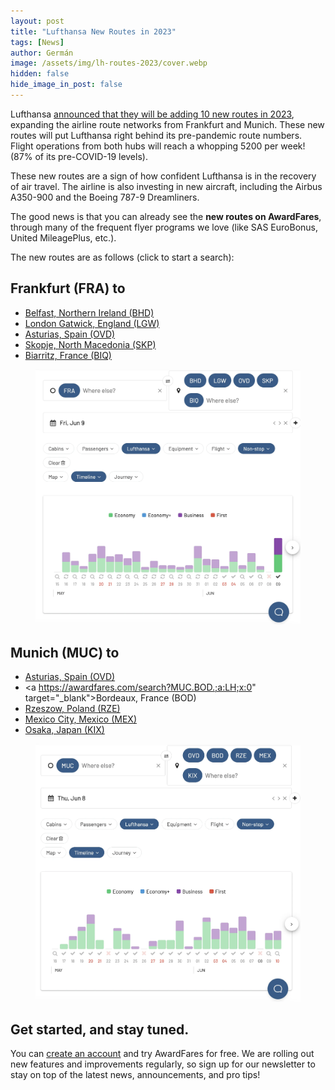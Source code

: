 ```yaml
---
layout: post
title: "Lufthansa New Routes in 2023"
tags: [News]
author: Germán
image: /assets/img/lh-routes-2023/cover.webp
hidden: false
hide_image_in_post: false
---
```


Lufthansa [announced that they will be adding 10 new routes in 2023](https://www.lufthansagroup.com/en/newsroom/releases/finance/lufthansa-5200-connections-more-to-205-destinations-in-summer-2023.html), expanding the airline route networks from Frankfurt and Munich. These new routes will put Lufthansa right behind its pre-pandemic route numbers. Flight operations from both hubs will reach a whopping 5200 per week! (87% of its pre-COVID-19 levels).

These new routes are a sign of how confident Lufthansa is in the recovery of air travel. The airline is also investing in new aircraft, including the Airbus A350-900 and the Boeing 787-9 Dreamliners.

The good news is that you can already see the **new routes on AwardFares**, through many of the frequent flyer programs we love (like SAS EuroBonus, United MileagePlus, etc.). 

The new routes are as follows (click to start a search):


## Frankfurt (FRA) to

* <a href="https://awardfares.com/search?FRA.BHD.;a:LH;x:0" target="_blank">Belfast, Northern Ireland (BHD)</a>
* <a href="https://awardfares.com/search?FRA.LGW.;a:LH;x:0" target="_blank">London Gatwick, England (LGW)</a>
* <a href="https://awardfares.com/search?FRA.OVD.;a:LH;x:0" target="_blank">Asturias, Spain (OVD)</a>
* <a href="https://awardfares.com/search?FRA.SKP.;a:LH;x:0" target="_blank">Skopje, North Macedonia (SKP)</a>
* <a href="https://awardfares.com/search?FRA.BIQ.;a:LH;x:0" target="_blank">Biarritz, France (BIQ)</a>

<figure>
<img src="/assets/img/lh-routes-2023/lh-routes-fra.webp" alt="Lufthansa new routes in 2023 from Frankfurt (FRA)." />
</figure>


## Munich (MUC) to

* <a href="https://awardfares.com/search?MUC.OVD.;a:LH;x:0" target="_blank">Asturias, Spain (OVD)</a>
* <a https://awardfares.com/search?MUC.BOD.;a:LH;x:0" target="_blank">Bordeaux, France (BOD)</a>
* <a href="https://awardfares.com/search?MUC.RZE.;a:LH;x:0" target="_blank">Rzeszow, Poland (RZE)</a>
* <a href="https://awardfares.com/search?MUC.MEX.;a:LH;x:0" target="_blank">Mexico City, Mexico (MEX)</a>
* <a href="https://awardfares.com/search?MUC.KIX.;a:LH;x:0" target="_blank">Osaka, Japan (KIX)</a>


<figure>
<img src="/assets/img/lh-routes-2023/lh-routes-muc.webp" alt="Lufthansa new routes in 2023 from Munich (MUC)." />
</figure>

## Get started, and stay tuned.

You can [create an account](https://awardfares.com/signup) and try AwardFares for free. We are rolling out new features and improvements regularly, so sign up for our newsletter to stay on top of the latest news, announcements, and pro tips!